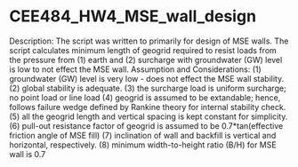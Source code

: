 # CEE484_HW4_MSE_wall_design

Description:
    The script was written to primarily for design of MSE walls.
    The script calculates minimum length of geogrid required to resist loads from the pressure from 
    (1) earth and (2) surcharge with groundwater (GW) level is low to not effect the MSE wall.
Assumption and Considerations:
    (1) groundwater (GW) level is very low - does not effect the MSE wall stability.
    (2) global stability is adequate.
    (3) the surcharge load is uniform surcharge; no point load or line load
    (4) geogrid is assumed to be extandable; hence, follows failure wedge defined by Rankine theory
        for internal stability check. 
    (5) all the geogrid length and vertical spacing is kept constant for simplicity.
    (6) pull-out resistance factor of geogrid is assumed to be 0.7*tan(effective friction angle of MSE fill)
    (7) inclination of wall and backfill is vertical and horizontal, respectively.
    (8) minimum width-to-height ratio (B/H) for MSE wall is 0.7
